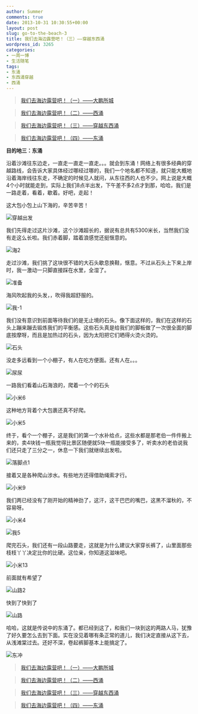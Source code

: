 ```yaml
---
author: Summer
comments: true
date: 2013-10-31 10:30:55+00:00
layout: post
slug: go-to-the-beach-3
title: 我们去海边露营吧！（三）——穿越东西涌
wordpress_id: 3265
categories:
- 一周一博
- 生活随笔
tags:
- 东涌
- 东西涌穿越
- 西涌
---
```


> 

> 
> [我们去海边露营吧！（一）——大鹏所城](http://www.1z1b.com/one-blog-a-week/go-to-the-beach-1/)
> 
> 

> 
> [我们去海边露营吧！（二）——西涌](http://www.1z1b.com/one-blog-a-week/go-to-the-beach-2/)
> 
> 

> 
> [我们去海边露营吧！（三）——穿越东西涌](http://www.1z1b.com/one-blog-a-week/go-to-the-beach-3/)
> 
> 

> 
> [我们去海边露营吧！（四）——东涌](http://www.1z1b.com/one-blog-a-week/go-to-the-beach-4/)
> 
> 


**目的地三：东涌**

沿着沙滩往东边走，一直走一直走一直走。。。就会到东涌！网络上有很多经典的穿越路线，会告诉大家具体经过哪经过哪的，我们一个地名都不知道，就只能大概地沿着海岸线往东走，不确定的时候见人就问，从东往西的人也不少。网上说是大概4个小时就能走到，实际上我们8点半出发，下午差不多2点才到那，哈哈，我们是一路走着，看着，歇着。好吧，走起！

这大包小包上山下海的，辛苦辛苦！

![穿越出发](/wp-content/uploads/2013/10/穿越出发.jpg)

我们先得走过这片沙滩，这个沙滩超长的，据说有总共有5300米长，当然我们没有走这么长啦。我们赤着脚，踏着浪感觉还挺惬意的。

![海2](/wp-content/uploads/2013/10/海2.jpg)

走过沙滩，我们挑了这块很不错的大石头歇息换鞋，惬意。不过从石头上下来上岸时，我一激动一只脚直接踩在水里，全湿了。

![准备](/wp-content/uploads/2013/11/准备.jpg)

海风吹起我的头发，，吹得我超舒服的。

![我-1](/wp-content/uploads/2013/11/我-1.jpg)

我们没有意识到前面等待我们的是无止境的石头。像下面这样的，我们在这样的石头上蹦来蹦去锻炼我们的平衡感。这些石头真是给我们的脚板做了一次很全面的脚底按摩呀，而且是加热过的石头，因为太阳把它们晒得火烫火烫的。

![石头](/wp-content/uploads/2013/10/石头.jpg)

没走多远看到一个小棚子，有人在吃方便面。还有人在。。。

![尿尿](/wp-content/uploads/2013/10/尿尿.jpg)

一路我们看着山石海浪的，爬着一个个的石头

![小米6](/wp-content/uploads/2013/10/小米6.jpg)

这种地方背着个大包裹还真不好爬。

![小米5](/wp-content/uploads/2013/10/小米5.jpg)

终于，看个一个棚子，这是我们的第一个水补给点，这些水都是那老伯一件件搬上来的，卖4块钱一瓶我觉得比景区随便就5块一瓶能接受多了，听卖水的老伯说我们还只走了三分之一，休息一下我们就继续出发啦。

![落脚点1](/wp-content/uploads/2013/10/落脚点1.jpg)

接着又是各种爬山涉水。有些地方还得借助绳索才行。

![小米9](/wp-content/uploads/2013/10/小米9.jpg)

我们两已经没有了刚开始的精神劲了，这汗，这干巴巴的嘴巴，这黑不溜秋的，不容易呀。

![小米4](/wp-content/uploads/2013/10/小米4.jpg)

![我5](/wp-content/uploads/2013/10/我5.jpg)

爬完石头，我们还有一段山路要走，这就是为什么建议大家穿长裤了，山里面那些枝枝丫丫决定比你的比硬。这位亲，你知道这滋味吧。

![小米13](/wp-content/uploads/2013/11/小米13.jpg)

前面就有希望了

![山路2](/wp-content/uploads/2013/11/山路2.jpg)

快到了快到了

![山路](/wp-content/uploads/2013/11/山路.jpg)

哈哈，这就是传说中的东涌了。都已经到这了，和我们一块到这的两路人马，犹豫了好久要怎么去到下面。实在没见着哪有条正常的道儿，我们决定直接从这下去，从浅滩棠过去。还好不深，卷起裤脚基本上能搞定了。

![东冲](/wp-content/uploads/2013/10/东冲.jpg)


> 

> 
> [我们去海边露营吧！（一）——大鹏所城](http://www.1z1b.com/one-blog-a-week/go-to-the-beach-1/)
> 
> 

> 
> [我们去海边露营吧！（二）——西涌](http://www.1z1b.com/one-blog-a-week/go-to-the-beach-2/)
> 
> 

> 
> [我们去海边露营吧！（三）——穿越东西涌](http://www.1z1b.com/one-blog-a-week/go-to-the-beach-3/)
> 
> 

> 
> [我们去海边露营吧！（四）——东涌](http://www.1z1b.com/one-blog-a-week/go-to-the-beach-4/)
> 
> 
